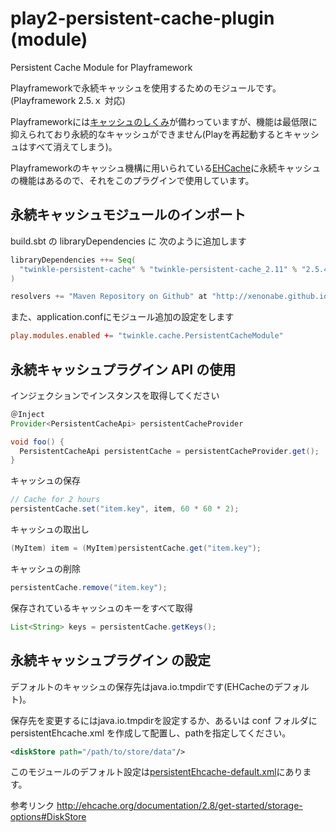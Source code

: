 # play2-persistent-cache-plugin (module)
Persistent Cache Module for Playframework

Playframeworkで永続キャッシュを使用するためのモジュールです。  
(Playframework 2.5.ｘ 対応)

Playframeworkには[キャッシュのしくみ](https://www.playframework.com/documentation/2.5.x/JavaCache)が備わっていますが、機能は最低限に抑えられており永続的なキャッシュができません(Playを再起動するとキャッシュはすべて消えてしまう)。

Playframeworkのキャッシュ機構に用いられている[EHCache](http://www.ehcache.org)に永続キャッシュの機能はあるので、それをこのプラグインで使用しています。

## 永続キャッシュモジュールのインポート
build.sbt の libraryDependencies に 次のように追加します
```scala
libraryDependencies ++= Seq(
  "twinkle-persistent-cache" % "twinkle-persistent-cache_2.11" % "2.5.4"
)

resolvers += "Maven Repository on Github" at "http://xenonabe.github.io/play2-persistent-cache-plugin/"
```

また、application.confにモジュール追加の設定をします
```conf
play.modules.enabled += "twinkle.cache.PersistentCacheModule"
```

## 永続キャッシュプラグイン API の使用
インジェクションでインスタンスを取得してください
```java
＠Inject
Provider<PersistentCacheApi> persistentCacheProvider

void foo() {
  PersistentCacheApi persistentCache = persistentCacheProvider.get();
}
```

キャッシュの保存
```java
// Cache for 2 hours
persistentCache.set("item.key", item, 60 * 60 * 2);
```

キャッシュの取出し
```java
(MyItem) item = (MyItem)persistentCache.get("item.key");
```

キャッシュの削除
```java
persistentCache.remove("item.key");
```

保存されているキャッシュのキーをすべて取得
```java
List<String> keys = persistentCache.getKeys();
```

## 永続キャッシュプラグイン の設定
デフォルトのキャッシュの保存先はjava.io.tmpdirです(EHCacheのデフォルト)。

保存先を変更するにはjava.io.tmpdirを設定するか、あるいは conf フォルダに persistentEhcache.xml を作成して配置し、pathを指定してください。
```xml
<diskStore path="/path/to/store/data"/>
```

このモジュールのデフォルト設定は[persistentEhcache-default.xml](conf/persistentEhcache-default.xml)にあります。

参考リンク <http://ehcache.org/documentation/2.8/get-started/storage-options#DiskStore>

